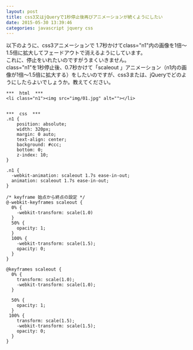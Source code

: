 ```yaml
---
layout: post
title: css3又はjQueryで1秒停止後再びアニメーションが続くようにしたい
date: 2015-05-30 13:39:46
categories: javascript jquery css
---
```

<p>以下のように、css3アニメーションで 1.7秒かけてclass="n1"内の画像を1倍～1.5倍に拡大してフェードアウトで消えるようにしています。<br>
これに、停止をいれたいのですがうまくいきません。<br>
class="n1"を1秒停止後、0.7秒かけて「scaleout 」アニメーション（n1内の画像が1倍～1.5倍に拡大する）をしたいのですが、css3または、jQueryでどのようにしたらよいでしょうか。教えてください。</p>

<pre><code>***  html  ***
&lt;li class="n1"&gt;&lt;img src="img/01.jpg" alt=""&gt;&lt;/li&gt;


***  css  ***
.n1 {
    position: absolute;
    width: 320px;
    margin: 0 auto;
    text-align: center;
    background: #ccc;
    bottom: 0;
    z-index: 10;
}

.n1 {
  -webkit-animation: scaleout 1.7s ease-in-out;
  animation: scaleout 1.7s ease-in-out;
}

/* keyframe 始点から終点の設定 */
@-webkit-keyframes scaleout {
  0% {
    -webkit-transform: scale(1.0) 
  }
  50% {
    opacity: 1;
  } 
  100% {
    -webkit-transform: scale(1.5);
    opacity: 0;
  }
}

@keyframes scaleout {
  0% {
    transform: scale(1.0);
    -webkit-transform: scale(1.0);
  }

  50% {
    opacity: 1;
  } 
 100% {
    transform: scale(1.5);
    -webkit-transform: scale(1.5);
    opacity: 0;
  }
}
</code></pre>
